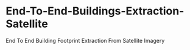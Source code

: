 # End-To-End-Buildings-Extraction-Satellite
End To End Building Footprint Extraction From Satellite Imagery
